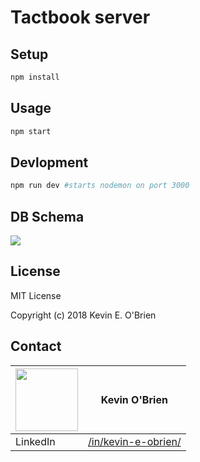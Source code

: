 # Tactbook server

## Setup

```sh
npm install
```


## Usage

```sh
npm start
```

## Devlopment

```sh
npm run dev #starts nodemon on port 3000
```

## DB Schema

![](https://www.lucidchart.com/publicSegments/view/8255a564-e0c3-4da5-80e5-1cb2ffb44fb8/image.png)

## License
MIT License

Copyright (c) 2018 Kevin E. O'Brien

## Contact

|<img src="https://avatars3.githubusercontent.com/u/31964386?s=400&v=4" width="100"> | Kevin O'Brien                    |
| ------------- | ------------- |
| LinkedIn   | [/in/kevin-e-obrien/](https://www.linkedin.com/in/kevin-e-obrien/) |
